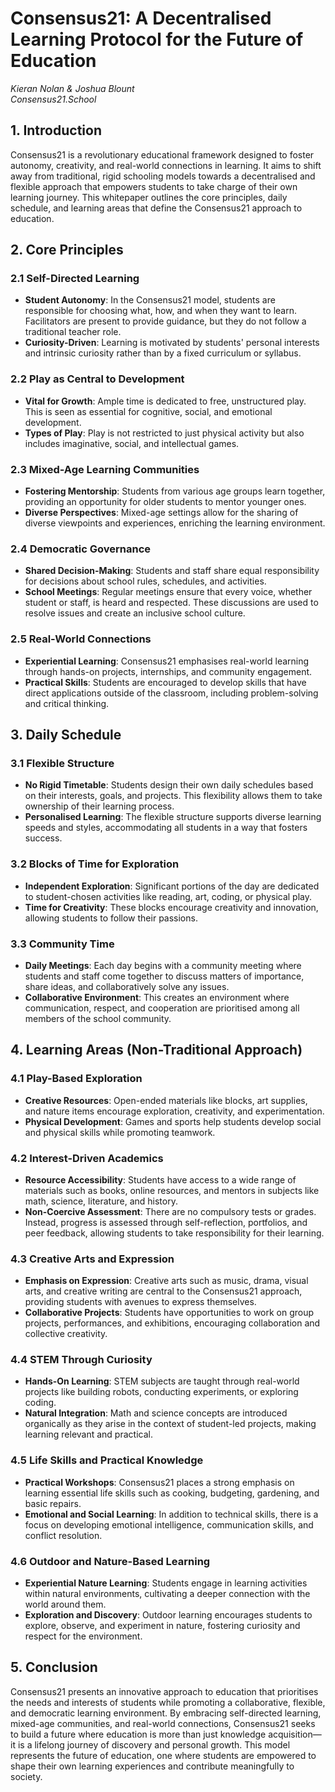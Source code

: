 # Consensus21: A Decentralised Learning Protocol for the Future of Education  
*Kieran Nolan & Joshua Blount*  
*Consensus21.School*

## 1. Introduction

Consensus21 is a revolutionary educational framework designed to foster autonomy, creativity, and real-world connections in learning. It aims to shift away from traditional, rigid schooling models towards a decentralised and flexible approach that empowers students to take charge of their own learning journey. This whitepaper outlines the core principles, daily schedule, and learning areas that define the Consensus21 approach to education.

## 2. Core Principles

### 2.1 Self-Directed Learning
- **Student Autonomy**: In the Consensus21 model, students are responsible for choosing what, how, and when they want to learn. Facilitators are present to provide guidance, but they do not follow a traditional teacher role.  
- **Curiosity-Driven**: Learning is motivated by students' personal interests and intrinsic curiosity rather than by a fixed curriculum or syllabus.

### 2.2 Play as Central to Development
- **Vital for Growth**: Ample time is dedicated to free, unstructured play. This is seen as essential for cognitive, social, and emotional development.
- **Types of Play**: Play is not restricted to just physical activity but also includes imaginative, social, and intellectual games.

### 2.3 Mixed-Age Learning Communities
- **Fostering Mentorship**: Students from various age groups learn together, providing an opportunity for older students to mentor younger ones.  
- **Diverse Perspectives**: Mixed-age settings allow for the sharing of diverse viewpoints and experiences, enriching the learning environment.

### 2.4 Democratic Governance
- **Shared Decision-Making**: Students and staff share equal responsibility for decisions about school rules, schedules, and activities.  
- **School Meetings**: Regular meetings ensure that every voice, whether student or staff, is heard and respected. These discussions are used to resolve issues and create an inclusive school culture.

### 2.5 Real-World Connections
- **Experiential Learning**: Consensus21 emphasises real-world learning through hands-on projects, internships, and community engagement.  
- **Practical Skills**: Students are encouraged to develop skills that have direct applications outside of the classroom, including problem-solving and critical thinking.

## 3. Daily Schedule

### 3.1 Flexible Structure
- **No Rigid Timetable**: Students design their own daily schedules based on their interests, goals, and projects. This flexibility allows them to take ownership of their learning process.  
- **Personalised Learning**: The flexible structure supports diverse learning speeds and styles, accommodating all students in a way that fosters success.

### 3.2 Blocks of Time for Exploration
- **Independent Exploration**: Significant portions of the day are dedicated to student-chosen activities like reading, art, coding, or physical play.  
- **Time for Creativity**: These blocks encourage creativity and innovation, allowing students to follow their passions.

### 3.3 Community Time
- **Daily Meetings**: Each day begins with a community meeting where students and staff come together to discuss matters of importance, share ideas, and collaboratively solve any issues.  
- **Collaborative Environment**: This creates an environment where communication, respect, and cooperation are prioritised among all members of the school community.

## 4. Learning Areas (Non-Traditional Approach)

### 4.1 Play-Based Exploration
- **Creative Resources**: Open-ended materials like blocks, art supplies, and nature items encourage exploration, creativity, and experimentation.  
- **Physical Development**: Games and sports help students develop social and physical skills while promoting teamwork.

### 4.2 Interest-Driven Academics
- **Resource Accessibility**: Students have access to a wide range of materials such as books, online resources, and mentors in subjects like math, science, literature, and history.  
- **Non-Coercive Assessment**: There are no compulsory tests or grades. Instead, progress is assessed through self-reflection, portfolios, and peer feedback, allowing students to take responsibility for their learning.

### 4.3 Creative Arts and Expression
- **Emphasis on Expression**: Creative arts such as music, drama, visual arts, and creative writing are central to the Consensus21 approach, providing students with avenues to express themselves.  
- **Collaborative Projects**: Students have opportunities to work on group projects, performances, and exhibitions, encouraging collaboration and collective creativity.

### 4.4 STEM Through Curiosity
- **Hands-On Learning**: STEM subjects are taught through real-world projects like building robots, conducting experiments, or exploring coding.  
- **Natural Integration**: Math and science concepts are introduced organically as they arise in the context of student-led projects, making learning relevant and practical.

### 4.5 Life Skills and Practical Knowledge
- **Practical Workshops**: Consensus21 places a strong emphasis on learning essential life skills such as cooking, budgeting, gardening, and basic repairs.  
- **Emotional and Social Learning**: In addition to technical skills, there is a focus on developing emotional intelligence, communication skills, and conflict resolution.

### 4.6 Outdoor and Nature-Based Learning
- **Experiential Nature Learning**: Students engage in learning activities within natural environments, cultivating a deeper connection with the world around them.  
- **Exploration and Discovery**: Outdoor learning encourages students to explore, observe, and experiment in nature, fostering curiosity and respect for the environment.

## 5. Conclusion

Consensus21 presents an innovative approach to education that prioritises the needs and interests of students while promoting a collaborative, flexible, and democratic learning environment. By embracing self-directed learning, mixed-age communities, and real-world connections, Consensus21 seeks to build a future where education is more than just knowledge acquisition—it is a lifelong journey of discovery and personal growth. This model represents the future of education, one where students are empowered to shape their own learning experiences and contribute meaningfully to society.
